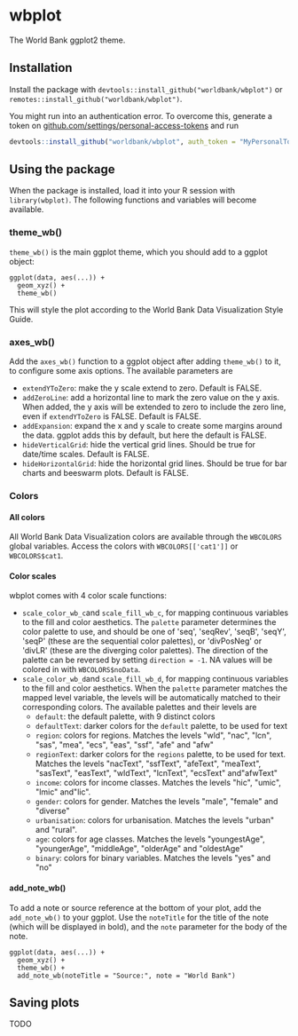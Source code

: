 # wbplot

The World Bank ggplot2 theme.

## Installation

Install the package with `devtools::install_github("worldbank/wbplot")` or `remotes::install_github("worldbank/wbplot")`.

You might run into an authentication error. To overcome this, generate a token on [github.com/settings/personal-access-tokens](https://github.com/settings/personal-access-tokens) and run 

```r
devtools::install_github("worldbank/wbplot", auth_token = "MyPersonalToken")
```

## Using the package

When the package is installed, load it into your R session with `library(wbplot)`. The following functions and variables will become available.

### theme_wb()

`theme_wb()` is the main ggplot theme, which you should add to a ggplot object:

```
ggplot(data, aes(...)) +
  geom_xyz() +
  theme_wb()
```

This will style the plot according to the World Bank Data Visualization Style Guide.

### axes_wb()

Add the `axes_wb()` function to a ggplot object after adding `theme_wb()` to it, to configure some axis options. The available parameters are

- `extendYToZero`: make the y scale extend to zero. Default is FALSE.
- `addZeroLine`: add a horizontal line to mark the zero value on the y axis. When added, the y axis will be extended to zero to include the zero line, even if `extendYToZero` is FALSE. Default is FALSE.
- `addExpansion`: expand the x and y scale to create some margins around the data. ggplot adds this by default, but here the default is FALSE.
- `hideVerticalGrid`: hide the vertical grid lines. Should be true for date/time scales. Default is FALSE.
- `hideHorizontalGrid`: hide the horizontal grid lines. Should be true for bar charts and beeswarm plots. Default is FALSE.

### Colors

#### All colors

All World Bank Data Visualization colors are available through the `WBCOLORS` global variables. Access the colors with `WBCOLORS[['cat1']]` or `WBCOLORS$cat1`.

#### Color scales

wbplot comes with 4 color scale functions:

- `scale_color_wb_c`and `scale_fill_wb_c`, for mapping continuous variables to the fill and color aesthetics. The `palette` parameter determines the color palette to use, and should be one of 'seq', 'seqRev', 'seqB', 'seqY', 'seqP' (these are the sequential color palettes), or 'divPosNeg' or 'divLR' (these are the diverging color palettes). The direction of the palette can be reversed by setting `direction = -1`. NA values will be colored in with `WBCOLORS$noData`.
- `scale_color_wb_d`and `scale_fill_wb_d`, for mapping continuous variables to the fill and color aesthetics. When the `palette` parameter matches the mapped level variable, the levels will be automatically matched to their corresponding colors. The available palettes and their levels are
    - `default`: the default palette, with 9 distinct colors
    - `defaultText`: darker colors for the `default` palette, to be used for text
    - `region`: colors for regions. Matches the levels "wld", "nac", "lcn", "sas", "mea", "ecs", "eas", "ssf", "afe" and "afw"
    - `regionText`: darker colors for the `regions` palette, to be used for text. Matches the levels "nacText", "ssfText", "afeText", "meaText", "sasText", "easText", "wldText", "lcnText", "ecsText" and"afwText"
    - `income`: colors for income classes. Matches the levels "hic", "umic", "lmic" and"lic".
    - `gender`: colors for gender. Matches the levels "male", "female" and "diverse"
    - `urbanisation`: colors for urbanisation. Matches the levels "urban" and "rural".
    - `age`: colors for age classes. Matches the levels "youngestAge", "youngerAge", "middleAge", "olderAge" and "oldestAge"
    - `binary`: colors for binary variables. Matches the levels "yes" and "no"


#### add_note_wb()

To add a note or source reference at the bottom of your plot, add the `add_note_wb()` to your ggplot. Use the `noteTitle` for the title of the note (which will be displayed in bold), and the `note` parameter for the body of the note.

```
ggplot(data, aes(...)) +
  geom_xyz() +
  theme_wb() +
  add_note_wb(noteTitle = "Source:", note = "World Bank")
```

## Saving plots

TODO

